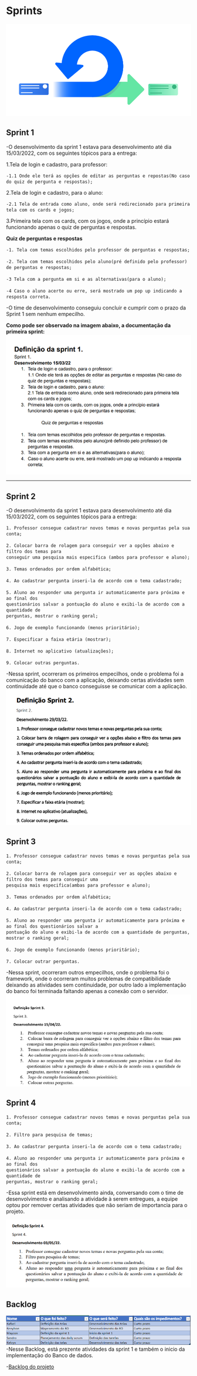 # Sprints 

![Logo Scrum](img/scrum.png) 

## Sprint 1                                               

-O desenvolvimento da sprint 1 estava para desenvolvimento até dia 15/03/2022,
com os seguintes tópicos para a entrega:

1.Tela de login e cadastro, para professor:

    -1.1 Onde ele terá as opções de editar as perguntas e repostas(No caso do quiz de pergunta e respostas);

2.Tela de login e cadastro, para o aluno:

    -2.1 Tela de entrada como aluno, onde será redirecionado para primeira tela com os cards e jogos;

3.Primeira tela com os cards, com os jogos, onde a princípio estará funcionando apenas o quiz de perguntas e respostas.

**Quiz de perguntas e respostas**

    -1. Tela com temas escolhidos pelo professor de perguntas e respostas;

    -2. Tela com temas escolhidos pelo aluno(pré definido pelo professor) de perguntas e respostas;

    -3 Tela com a pergunta em si e as alternativas(para o aluno);

    -4 Caso o aluno acerte ou erre, será mostrado um pop up indicando a resposta correta.

-O time de desenvolvimento conseguiu concluir e cumprir com o prazo da Sprint 1 sem nenhum empecilho.

**Como pode ser observado na imagem abaixo, a documentação da primeira sprint:**
![Sprint 1](img/sprint1.png) 
_________________________________________________________________________________________________________________________

## Sprint 2 

-O desenvolvimento da sprint 1 estava para desenvolvimento até dia 15/03/2022,
com os seguintes tópicos para a entrega:

    1. Professor consegue cadastrar novos temas e novas perguntas pela sua conta; 

    2. Colocar barra de rolagem para conseguir ver a opções abaixo e filtro dos temas para 
    conseguir uma pesquisa mais especifica (ambos para professor e aluno); 

    3. Temas ordenados por ordem alfabética; 

    4. Ao cadastrar pergunta inseri-la de acordo com o tema cadastrado; 

    5. Aluno ao responder uma pergunta ir automaticamente para próxima e ao final dos 
    questionários salvar a pontuação do aluno e exibi-la de acordo com a quantidade de 
    perguntas, mostrar o ranking geral; 

    6. Jogo de exemplo funcionando (menos prioritário); 

    7. Especificar a faixa etária (mostrar); 

    8. Internet no aplicativo (atualizações);

    9. Colocar outras perguntas.

-Nessa sprint, ocorreram os primeiros empecilhos, onde o problema foi a comunicação do banco
com a aplicação, deixando certas atividades sem continuidade até que o banco conseguisse se comunicar com 
a aplicação.
![Sprint 2](img/sprint2.png)

## Sprint 3
    
    1. Professor consegue cadastrar novos temas e novas perguntas pela sua conta;
    
    2. Colocar barra de rolagem para conseguir ver as opções abaixo e filtro dos temas para conseguir uma
    pesquisa mais especifica(ambas para professor e aluno);

    3. Temas ordenados por ordem alfabética;

    4. Ao cadastrar pergunta inseri-la de acordo com o tema cadastrado;

    5. Aluno ao responder uma pergunta ir automaticamente para próxima e ao final dos questionários salvar a 
    pontuação do aluno e exibi-la de acordo com a quantidade de perguntas, mostrar o ranking geral;

    6. Jogo de exemplo funcionando (menos prioritário);

    7. Colocar outrar perguntas.

-Nessa sprint, ocorreram outros empecilhos, onde o problema foi o framework, onde o ocorreram muitos problemas
de compatibilidade deixando as atividades sem continuidade, por outro lado a implementação do banco foi terminada
faltando apenas a conexão com o servidor.
![Sprint 3](img/sprint3.png)

## Sprint 4

    1. Professor consegue cadastrar novos temas e novas perguntas pela sua conta;

    2. Filtro para pesquisa de temas;

    3. Ao cadastrar pergunta inseri-la de acordo com o tema cadastrado; 

    4. Aluno ao responder uma pergunta ir automaticamente para próxima e ao final dos 
    questionários salvar a pontuação do aluno e exibi-la de acordo com a quantidade de 
    perguntas, mostrar o ranking geral;

-Essa sprint está em desenvolvimento ainda, conversando com o time de desenvolvimento e analisando a atividade
à serem entregues, a equipe optou por remover certas atividades que não seriam de importancia para o projeto.  

![Sprint 4](img/sprint4.png)

## Backlog

![Backlog](img/BackLog.png)
-Nesse Backlog, está prezente atividades da sprint 1 e também o inicio da implementação
do Banco de dados.

-[Backlog do projeto](https://trello.com/b/GgmmKsjz/backlog-livro-sem-texto)